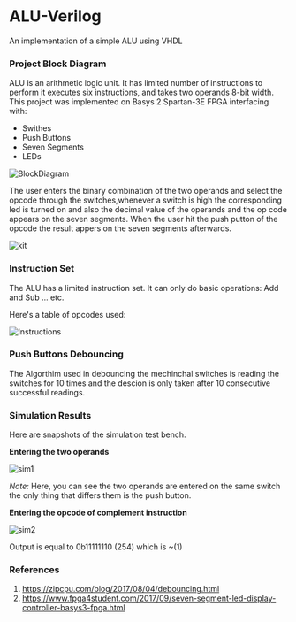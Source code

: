 # ALU-Verilog
An implementation of a simple ALU using VHDL


### Project Block Diagram
ALU is an arithmetic logic unit. It has limited number of instructions to perform it executes six instructions, and takes two operands 8-bit width.
This project was implemented on Basys 2 Spartan-3E FPGA interfacing with: 
- Swithes
- Push Buttons
- Seven Segments
- LEDs


![BlockDiagram](https://user-images.githubusercontent.com/59480727/90840170-90d9aa80-e359-11ea-82df-3160ff30dbd2.jpeg)

The user enters the binary combination of the two operands and select the opcode through the switches,whenever a switch is high the corresponding led is turned on and also the decimal value of the operands and the op code appears on the seven segments. When the user hit the push putton of the opcode the result appers on the seven segments afterwards.

![kit](https://user-images.githubusercontent.com/59480727/90840193-a18a2080-e359-11ea-82a3-6b44a3bbcebb.jpeg)

### Instruction Set
The ALU has a limited instruction set. It can only do basic operations: Add and Sub ... etc.

Here's a table of opcodes used:

![Instructions](https://user-images.githubusercontent.com/59480727/90840070-4a844b80-e359-11ea-87dc-644823e8e57f.jpeg)

### Push Buttons Debouncing

The Algorthim used in debouncing the mechinchal switches is reading the switches for 10 times and the descion is only taken after 10 consecutive successful readings.

### Simulation Results
Here are snapshots of the simulation test bench. 

**Entering the two operands**

![sim1](https://user-images.githubusercontent.com/59480727/90840223-b797e100-e359-11ea-88a5-0436de1cca93.jpg)

*Note:* Here, you can see the two operands are entered on the same switch the only thing that differs them is the push button.

**Entering the opcode of complement instruction**

![sim2](https://user-images.githubusercontent.com/59480727/90840252-c9798400-e359-11ea-87c1-dfb8265877c5.jpg)

Output is equal to 0b11111110 (254) which is ~(1)

### References

1. https://zipcpu.com/blog/2017/08/04/debouncing.html
2. https://www.fpga4student.com/2017/09/seven-segment-led-display-controller-basys3-fpga.html
